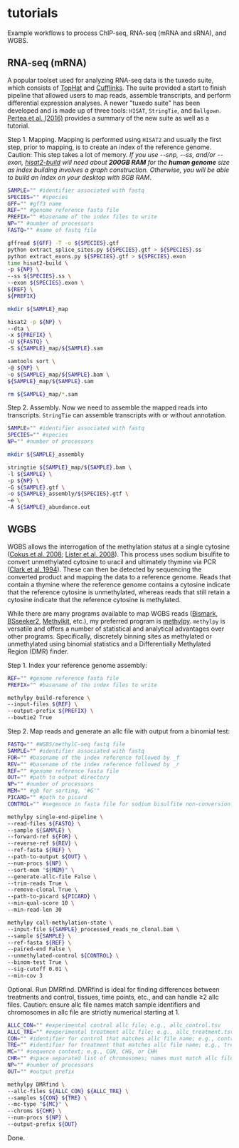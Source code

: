 # tutorials
Example workflows to process ChIP-seq, RNA-seq (mRNA and sRNA), and WGBS.

## RNA-seq (mRNA)
A popular toolset used for analyzing RNA-seq data is the tuxedo suite, which consists of [TopHat](https://ccb.jhu.edu/software/tophat/index.shtml) and [Cufflinks](http://cole-trapnell-lab.github.io/cufflinks/). The suite provided a start to finish pipeline that allowed users to map reads, assemble transcripts, and perform differential expression analyses. A newer "tuxedo suite" has been developed and is made up of three tools: `HISAT`, `StringTie`, and `Ballgown`. [Pertea et al. (2016)](https://www.ncbi.nlm.nih.gov/pubmed/27560171) provides a summary of the new suite as well as a tutorial.

Step 1. Mapping. Mapping is performed using `HISAT2` and usually the first step, prior to mapping, is to create an index of the reference genome. Caution: This step takes a lot of memory. _If you use --snp, --ss, and/or --exon, [hisat2-build](https://ccb.jhu.edu/software/hisat2/manual.shtml) will need about **200GB RAM** for the **human genome** size as index building involves a graph construction. Otherwise, you will be able to build an index on your desktop with 8GB RAM_.

```bash
SAMPLE="" #identifier associated with fastq
SPECIES="" #species
GFF="" #gff3 name
REF="" #genome reference fasta file
PREFIX="" #basename of the index files to write
NP="" #number of processors
FASTQ="" #name of fastq file

gffread ${GFF} -T -o ${SPECIES}.gtf
python extract_splice_sites.py ${SPECIES}.gtf > ${SPECIES}.ss
python extract_exons.py ${SPECIES}.gtf > ${SPECIES}.exon
time hisat2-build \
-p ${NP} \
--ss ${SPECIES}.ss \
--exon ${SPECIES}.exon \
${REF} \
${PREFIX}

mkdir ${SAMPLE}_map

hisat2 -p ${NP} \
--dta \
-x ${PREFIX} \
-U ${FASTQ} \
-S ${SAMPLE}_map/${SAMPLE}.sam

samtools sort \
-@ ${NP} \
-o ${SAMPLE}_map/${SAMPLE}.bam \
${SAMPLE}_map/${SAMPLE}.sam

rm ${SAMPLE}_map/*.sam
```

Step 2. Assembly. Now we need to assemble the mapped reads into transcripts. `StringTie` can assemble transcripts with or without annotation.

```bash
SAMPLE="" #identifier associated with fastq
SPECIES="" #species
NP="" #number of processors

mkdir ${SAMPLE}_assembly

stringtie ${SAMPLE}_map/${SAMPLE}.bam \
-l ${SAMPLE} \
-p ${NP} \
-G ${SAMPLE}.gtf \
-o ${SAMPLE}_assembly/${SPECIES}.gtf \
-e \
-A ${SAMPLE}_abundance.out
```

## WGBS
WGBS allows the interrogation of the methylation status at a single cytosine ([Cokus et al. 2008](https://www.ncbi.nlm.nih.gov/pubmed/18278030); [Lister et al. 2008](https://www.ncbi.nlm.nih.gov/pubmed/18423832)). This process uses sodium bisulfite to convert unmethylated cytosine to uracil and ultimately thymine via PCR ([Clark et al. 1994](https://www.ncbi.nlm.nih.gov/pubmed/8065911)). These can then be detected by sequencing the converted product and mapping the data to a reference genome. Reads that contain a thymine where the reference genome contains a cytosine indicate that the reference cytosine is unmethylated, whereas reads that still retain a cytosine indicate that the reference cytosine is methylated.

While there are many programs available to map WGBS reads ([Bismark](https://www.bioinformatics.babraham.ac.uk/projects/bismark/), [BSseeker2](https://github.com/BSSeeker/BSseeker2), [Methylkit](https://bioconductor.org/packages/release/bioc/html/methylKit.html), etc.), my preferred program is [methylpy](https://github.com/yupenghe/methylpy). `methylpy` is versatile and offers a number of statistical and analytical advantages over other programs. Specifically, discretely binning sites as methylated or unmethylated using binomial statistics and a Differentially Methylated Region (DMR) finder.

Step 1. Index your reference genome assembly:
```bash
REF="" #genome reference fasta file
PREFIX="" #basename of the index files to write

methylpy build-reference \
--input-files ${REF} \
--output-prefix ${PREFIX} \
--bowtie2 True
```

Step 2. Map reads and generate an allc file with output from a binomial test:
```bash
FASTQ="" #WGBS/methylC-seq fastq file
SAMPLE="" #identifier associated with fastq
FOR="" #basename of the index reference followed by _f
REV="" #basename of the index reference followed by _r
REF="" #genome reference fasta file
OUT="" #path to output directory
NP="" #number of processors
MEM="" #gb for sorting, '#G'"
PICARD="" #path to picard
CONTROL="" #seqeunce in fasta file for sodium bisulfite non-conversion rate estimation

methylpy single-end-pipeline \
--read-files ${FASTQ} \
--sample ${SAMPLE} \
--forward-ref ${FOR} \
--reverse-ref ${REV} \
--ref-fasta ${REF} \
--path-to-output ${OUT} \
--num-procs ${NP} \
--sort-mem "${MEM}" \
--generate-allc-file False \
--trim-reads True \
--remove-clonal True \
--path-to-picard ${PICARD} \
--min-qual-score 10 \
--min-read-len 30

methylpy call-methylation-state \
--input-file ${SAMPLE}_processed_reads_no_clonal.bam \
--sample ${SAMPLE} \
--ref-fasta ${REF} \
--paired-end False \
--unmethylated-control ${CONTROL} \
--binom-test True \
--sig-cutoff 0.01 \
--min-cov 3
```

Optional. Run DMRfind. DMRfind is ideal for finding differences between treatments and control, tissues, time points, etc., and can handle ≥2 allc files. Caution: ensure allc file names match sample identifiers and chromosomes in allc file are strictly numerical starting at 1.

```bash
ALLC_CON="" #experimental control allc file; e.g., allc_control.tsv
ALLC_TRE="" #experimental treatment allc file; e.g., allc_treatment.tsv
CON="" #identifier for control that matches allc file name; e.g., control
TRE="" #identifier for treatment that matches allc file name; e.g., treatment
MC="" #sequence context; e.g., CGN, CHG, or CHH
CHR="" #space separated list of chromosomes; names must match allc file; e.g., 1 2 3 4 5 
NP="" #number of processors
OUT="" #output prefix

methylpy DMRfind \
--allc-files ${ALLC_CON} ${ALLC_TRE} \
--samples ${CON} ${TRE} \
--mc-type "${MC}" \
--chroms ${CHR} \
--num-procs ${NP} \
--output-prefix ${OUT}
```

Done.
